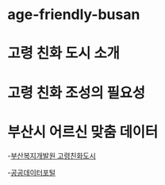 # age-friendly-busan

# 고령 친화 도시 소개
# 고령 친화 조성의 필요성
# 부산시 어르신 맞춤 데이터
-[부산복지개발원 고령친화도시](http://afc.bswdi.re.kr/Main.do)

-[공공데이터포털](https://data.busan.go.kr/customData/list.nm?apitype=130)
